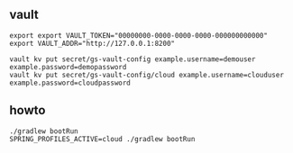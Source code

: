## vault

    export export VAULT_TOKEN="00000000-0000-0000-0000-000000000000"
    export VAULT_ADDR="http://127.0.0.1:8200"

    vault kv put secret/gs-vault-config example.username=demouser example.password=demopassword
    vault kv put secret/gs-vault-config/cloud example.username=clouduser example.password=cloudpassword

## howto
    
    ./gradlew bootRun
    SPRING_PROFILES_ACTIVE=cloud ./gradlew bootRun